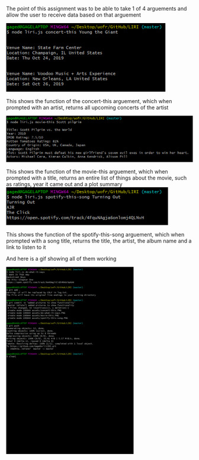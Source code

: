 The point of this assignment was to be able to take 1 of 4 arguements and allow the user to receive data based on that arguement

![Picture showing concert-this](https://github.com/GageDorl/LIRI/blob/master/assets/concert-this.PNG?raw=true)

This shows the function of the concert-this arguement, which when prompted with an artist, returns all upcoming concerts of the artist

![Picture showing movie-this](https://github.com/GageDorl/LIRI/blob/master/assets/movie-this.PNG?raw=true)

This shows the function of the movie-this arguement, which when prompted with a title, returns an entire list of things about the movie, such as ratings, year it came out and a plot summary
![Picture showing spotify-this-song](https://github.com/GageDorl/LIRI/blob/master/assets/spotify-this-song.PNG?raw=true)

This shows the function of the spotify-this-song arguement, which when prompted with a song title, returns the title, the artist, the album name and a link to listen to it


And here is a gif showing all of them working

![Gif of all](https://github.com/GageDorl/LIRI/blob/master/assets/gif-of-all.gif?raw=true)
